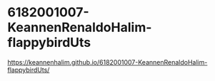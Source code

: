 # 6182001007-KeannenRenaldoHalim-flappybirdUts
https://keannenhalim.github.io/6182001007-KeannenRenaldoHalim-flappybirdUts/
